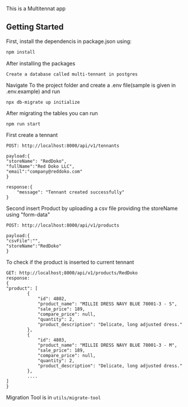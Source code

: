 This is a Multitennat app

## Getting Started

First, install the dependencis in package.json using:

```bash
npm install
```

After installing the packages

```
Create a database called multi-tennant in postgres
```

Navigate To the project folder and create a .env file(sample is given in .env.example) and run

```
npx db-migrate up initialize
```

After migrating the tables you can run

```
npm run start
```

First create a tennant

```
POST: http://localhost:8000/api/v1/tennants

payload:{
"storeName": "RedDoko",
"fullName":"Red Doko LLC",
"email":"company@reddoko.com"
}

response:{
    "message": "Tennant created successfully"
}
```

Second insert Product by uploading a csv file providing the storeName using "form-data"

```
POST: http://localhost:8000/api/v1/products

payload:{
"csvFile":"",
"storeName":"RedDoko"
}
```

To check if the product is inserted to current tennant

```
GET: http://localhost;8000/api/v1/products/RedDoko
response:
{
"product": [
        {
            "id": 4802,
            "product_name": "MILLIE DRESS NAVY BLUE 78001-3 - S",
            "sale_price": 189,
            "compare_price": null,
            "quantity": 2,
            "product_description": "Delicate, long adjusted dress."
        },
        {
            "id": 4803,
            "product_name": "MILLIE DRESS NAVY BLUE 78001-3 - M",
            "sale_price": 189,
            "compare_price": null,
            "quantity": 2,
            "product_description": "Delicate, long adjusted dress."
        },
        ....
]
}
```

Migration Tool is in `utils/migrate-tool`
